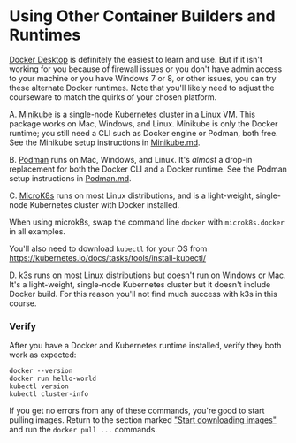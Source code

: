 Using Other Container Builders and Runtimes
===========================================

[Docker Desktop](README.md) is definitely the easiest to learn and use. But if it isn't working for you because of firewall issues or you don't have admin access to your machine or you have Windows 7 or 8, or other issues, you can try these alternate Docker runtimes.  Note that you'll likely need to adjust the courseware to match the quirks of your chosen platform.

A. [Minikube](Minikube.md) is a single-node Kubernetes cluster in a Linux VM.  This package works on Mac, Windows, and Linux.  Minikube is only the Docker runtime; you still need a CLI such as Docker engine or Podman, both free.  See the Minikube setup instructions in [Minikube.md](Minikube.md).

B. [Podman](Podman.md) runs on Mac, Windows, and Linux.  It's *almost* a drop-in replacement for both the Docker CLI and a Docker runtime.  See the Podman setup instructions in [Podman.md](Podman.md).

C. [MicroK8s](https://microk8s.io/) runs on most Linux distributions, and is a light-weight, single-node Kubernetes cluster with Docker installed.

   When using microk8s, swap the command line `docker` with `microk8s.docker` in all examples.

   You'll also need to download `kubectl` for your OS from https://kubernetes.io/docs/tasks/tools/install-kubectl/

D. [k3s](https://k3s.io/) runs on most Linux distributions but doesn't run on Windows or Mac. It's a light-weight, single-node Kubernetes cluster but it doesn't include Docker build.  For this reason you'll not find much success with k3s in this course.


### Verify

After you have a Docker and Kubernetes runtime installed, verify they both work as expected:

```
docker --version
docker run hello-world
kubectl version
kubectl cluster-info
```

If you get no errors from any of these commands, you're good to start pulling images.  Return to the section marked ["Start downloading images"](README.md#start-downloading-docker-images) and run the `docker pull ...` commands.
